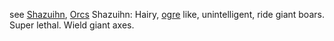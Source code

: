 see [Shazuihn](Shazuihn), [Orcs](Orcs)
Shazuihn: Hairy, [ogre](Ogres) like, unintelligent, ride giant boars. Super lethal. Wield giant axes.

